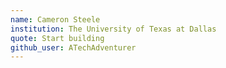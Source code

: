 ```yaml
---
name: Cameron Steele
institution: The University of Texas at Dallas
quote: Start building
github_user: ATechAdventurer
---
```

